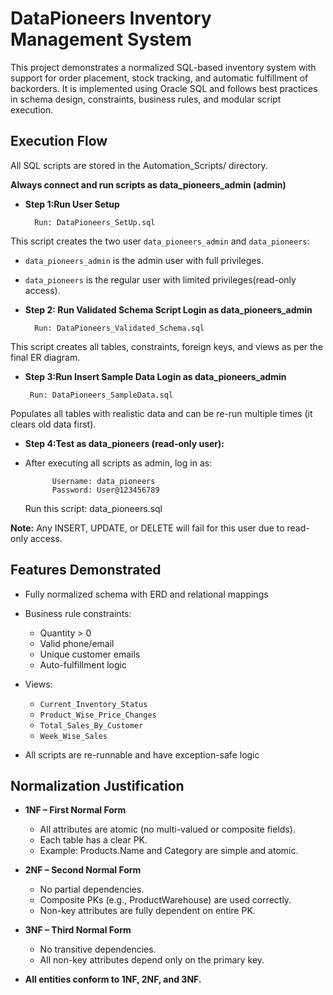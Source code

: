 # DataPioneers Inventory Management System

This project demonstrates a normalized SQL-based inventory system with support for order placement, stock tracking, and automatic fulfillment of backorders. It is implemented using Oracle SQL and follows best practices in schema design, constraints, business rules, and modular script execution.

## Execution Flow

All SQL scripts are stored in the Automation_Scripts/ directory.


**Always connect and run scripts as data_pioneers_admin (admin)**

- **Step 1:Run User Setup**

        Run: DataPioneers_SetUp.sql

This script creates the two user `data_pioneers_admin` and `data_pioneers`:
- `data_pioneers_admin` is the admin user with full privileges.
- `data_pioneers` is the regular user with limited privileges(read-only access).



- **Step 2: Run Validated Schema Script Login as data_pioneers_admin**

        Run: DataPioneers_Validated_Schema.sql

This script creates all tables, constraints, foreign keys, and views as per the final ER diagram.


- **Step 3:Run Insert Sample Data Login as data_pioneers_admin**

       Run: DataPioneers_SampleData.sql

Populates all tables with realistic data and can be re-run multiple times (it clears old data first).

- **Step 4:Test as data_pioneers (read-only user):**
- After executing all scripts as admin, log in as:

            Username: data_pioneers
            Password: User@123456789


    Run this script: data_pioneers.sql

**Note:** Any INSERT, UPDATE, or DELETE will fail for this user due to read-only access.


## Features Demonstrated

- Fully normalized schema with ERD and relational mappings

- Business rule constraints:
  - Quantity > 0
  - Valid phone/email
  - Unique customer emails
  - Auto-fulfillment logic


- Views:
  - `Current_Inventory_Status`
  - `Product_Wise_Price_Changes`
  - `Total_Sales_By_Customer`
  - `Week_Wise_Sales`
- All scripts are re-runnable and have exception-safe logic


## Normalization Justification

- **1NF – First Normal Form**  
    - All attributes are atomic (no multi-valued or composite fields).  
    - Each table has a clear PK.  
    - Example: Products.Name and Category are simple and atomic.

- **2NF – Second Normal Form**  
    - No partial dependencies.  
    - Composite PKs (e.g., ProductWarehouse) are used correctly.  
    - Non-key attributes are fully dependent on entire PK.

- **3NF – Third Normal Form**  
    - No transitive dependencies.  
    - All non-key attributes depend only on the primary key.

- **All entities conform to 1NF, 2NF, and 3NF.**
